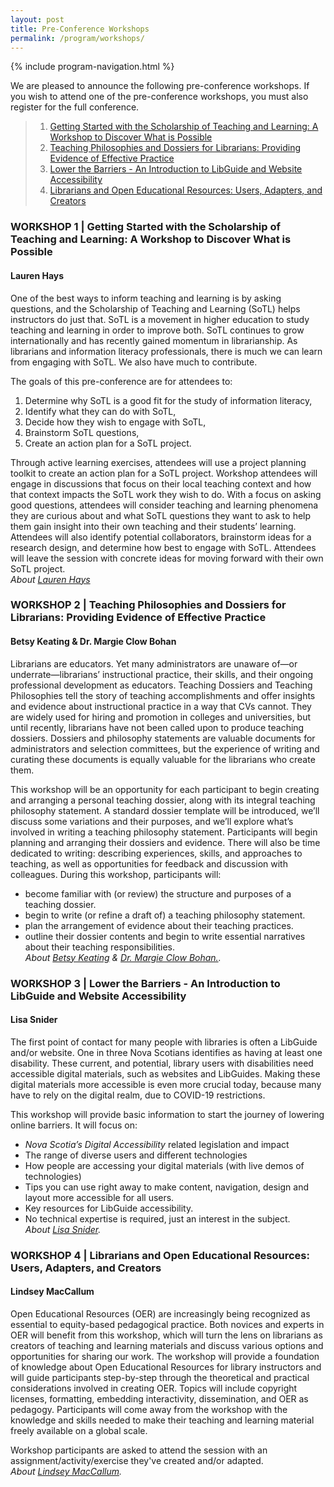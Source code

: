 ```yaml
---
layout: post
title: Pre-Conference Workshops
permalink: /program/workshops/
---
```


{% include program-navigation.html %}


We are pleased to announce the following pre-conference workshops. If you wish to attend one of the pre-conference workshops, you must also register for the full conference.  

>1. [Getting Started with the Scholarship of Teaching and Learning: A Workshop to Discover What is Possible](/program/workshops#workshop-1)
> 2. [Teaching Philosophies and Dossiers for Librarians: Providing Evidence of Effective Practice](/program/workshops#workshop-2)
> 3. [Lower the Barriers - An Introduction to LibGuide and Website Accessibility](/program/workshops#workshop-3)
> 4. [Librarians and Open Educational Resources: Users, Adapters, and Creators](/program/workshops#workshop-4)

### <a name="workshop-1"></a>WORKSHOP 1 | Getting Started with the Scholarship of Teaching and Learning: A Workshop to Discover What is Possible

#### Lauren Hays   
One of the best ways to inform teaching and learning is by asking questions, and the Scholarship of Teaching and Learning (SoTL) helps instructors do just that. SoTL is a movement in higher education to study teaching and learning in order to improve both. SoTL continues to grow internationally and has recently gained momentum in librarianship. As librarians and information literacy professionals, there is much we can learn from engaging with SoTL. We also have much to contribute.

The goals of this pre-conference are for attendees to:

1.	Determine why SoTL is a good fit for the study of information literacy,
2.	Identify what they can do with SoTL,
3.	Decide how they wish to engage with SoTL,
4.	Brainstorm SoTL questions,
5.	Create an action plan for a SoTL project.

Through active learning exercises, attendees will use a project planning toolkit to create an action plan for a SoTL project. Workshop attendees will engage in discussions that focus on their local teaching context and how that context impacts the SoTL work they wish to do. With a focus on asking good questions, attendees will consider teaching and learning phenomena they are curious about and what SoTL questions they want to ask to help them gain insight into their own teaching and their students’ learning. Attendees will also identify potential collaborators, brainstorm ideas for a research design, and determine how best to engage with SoTL. Attendees will leave the session with concrete ideas for moving forward with their own SoTL project.  
*About [Lauren Hays](/program/speakers#hays)*

### <a name="workshop-2"></a>WORKSHOP 2 | Teaching Philosophies and Dossiers for Librarians: Providing Evidence of Effective Practice

#### Betsy Keating & Dr. Margie Clow Bohan  
Librarians are educators. Yet many administrators are unaware of—or underrate—librarians’ instructional practice, their skills, and their ongoing professional development as educators. Teaching Dossiers and Teaching Philosophies tell the story of teaching accomplishments and offer insights and evidence about instructional practice in a way that CVs cannot. They are widely used for hiring and promotion in colleges and universities, but until recently, librarians have not been called upon to produce teaching dossiers. Dossiers and philosophy statements are valuable documents for administrators and selection committees, but the experience of writing and curating these documents is equally valuable for the librarians who create them.

This workshop will be an opportunity for each participant to begin creating and arranging a personal teaching dossier, along with its integral teaching philosophy statement. A standard dossier template will be introduced, we’ll discuss some variations and their purposes, and we’ll explore what’s involved in writing a teaching philosophy statement. Participants will begin planning and arranging their dossiers and evidence. There will also be time dedicated to writing: describing experiences, skills, and approaches to teaching, as well as opportunities for feedback and discussion with colleagues. During this workshop, participants will:

- become familiar with (or review) the structure and purposes of a teaching dossier.
- begin to write (or refine a draft of) a teaching philosophy statement.
- plan the arrangement of evidence about their teaching practices.
- outline their dossier contents and begin to write essential narratives about their teaching responsibilities.  
*About [Betsy Keating](/program/speakers#keating) & [Dr. Margie Clow Bohan.](/program/speakers#bohan).*

### <a name="workshop-3"></a>WORKSHOP 3 | Lower the Barriers - An Introduction to LibGuide and Website Accessibility

#### Lisa Snider  
The first point of contact for many people with libraries is often a LibGuide and/or website. One in three Nova Scotians identifies as having at least one disability. These current, and potential, library users with disabilities need accessible digital materials, such as websites and LibGuides. Making these digital materials more accessible is even more crucial today, because many have to rely on the digital realm, due to COVID-19 restrictions.  

This workshop will provide basic information to start the journey of lowering online barriers. It will focus on:
- *Nova Scotia’s Digital Accessibility* related legislation and impact
- The range of diverse users and different technologies  
- How people are accessing your digital materials (with live demos of technologies)
- Tips you can use right away to make content, navigation, design and layout more accessible for all users.
- Key resources for LibGuide accessibility.
- No technical expertise is required, just an interest in the subject.  
*About [Lisa Snider](/program/speakers#snider).*

### <a name="workshop-4"></a>WORKSHOP 4 | Librarians and Open Educational Resources: Users, Adapters, and Creators

#### Lindsey MacCallum  
Open Educational Resources (OER) are increasingly being recognized as essential to equity-based pedagogical practice. Both novices and experts in OER will benefit from this workshop, which will turn the lens on librarians as creators of teaching and learning materials and discuss various options and opportunities for sharing our work. The workshop will provide a foundation of knowledge about Open Educational Resources for library instructors and will guide participants step-by-step through the theoretical and practical considerations involved in creating OER. Topics will include copyright licenses, formatting, embedding interactivity, dissemination, and OER as pedagogy. Participants will come away from the workshop with the knowledge and skills needed to make their teaching and learning material freely available on a global scale.

Workshop participants are asked to attend the session with an assignment/activity/exercise they've created and/or adapted.  
*About [Lindsey MacCallum](/program/speakers#maccallum).*
